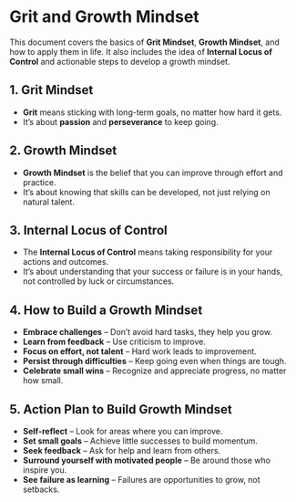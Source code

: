 # Grit and Growth Mindset

This document covers the basics of **Grit Mindset**, **Growth Mindset**, and how to apply them in life. It also includes the idea of **Internal Locus of Control** and actionable steps to develop a growth mindset.

## 1. **Grit Mindset**
- **Grit** means sticking with long-term goals, no matter how hard it gets.
- It’s about **passion** and **perseverance** to keep going.

## 2. **Growth Mindset**
- **Growth Mindset** is the belief that you can improve through effort and practice.
- It’s about knowing that skills can be developed, not just relying on natural talent.

## 3. **Internal Locus of Control**
- The **Internal Locus of Control** means taking responsibility for your actions and outcomes.
- It’s about understanding that your success or failure is in your hands, not controlled by luck or circumstances.

## 4. **How to Build a Growth Mindset**
- **Embrace challenges** – Don’t avoid hard tasks, they help you grow.
- **Learn from feedback** – Use criticism to improve.
- **Focus on effort, not talent** – Hard work leads to improvement.
- **Persist through difficulties** – Keep going even when things are tough.
- **Celebrate small wins** – Recognize and appreciate progress, no matter how small.

## 5. **Action Plan to Build Growth Mindset**
- **Self-reflect** – Look for areas where you can improve.
- **Set small goals** – Achieve little successes to build momentum.
- **Seek feedback** – Ask for help and learn from others.
- **Surround yourself with motivated people** – Be around those who inspire you.
- **See failure as learning** – Failures are opportunities to grow, not setbacks.
